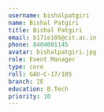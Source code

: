 ```yaml
---
username: bishalpatgiri
name: Bishal Patgiri
title: Bishal Patgiri
email: b17ie105@cit.ac.in
phone: 8404001145
avatar: bishalpatgiri.jpg
role: Event Manager
type: core
roll: GAU-C-17/105
branch: IE
education: B.Tech
priority: 10
---
```

